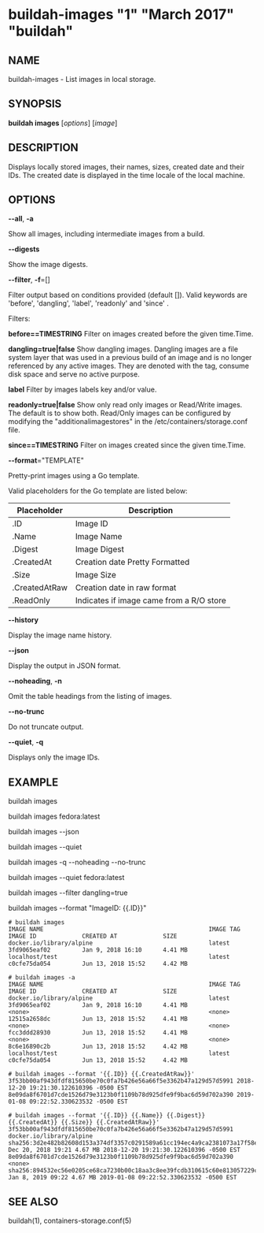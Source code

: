 # buildah-images "1" "March 2017" "buildah"

## NAME
buildah\-images - List images in local storage.

## SYNOPSIS
**buildah images** [*options*] [*image*]

## DESCRIPTION
Displays locally stored images, their names, sizes, created date and their IDs.
The created date is displayed in the time locale of the local machine.

## OPTIONS

**--all**, **-a**

Show all images, including intermediate images from a build.

**--digests**

Show the image digests.

**--filter**, **-f**=[]

Filter output based on conditions provided (default []).  Valid
keywords are 'before', 'dangling', 'label', 'readonly' and 'since' .

  Filters:

  **before==TIMESTRING**
    Filter on images created before the given time.Time.

  **dangling=true|false**
    Show dangling images. Dangling images are a file system layer that was used in a previous build of an image and is no longer referenced by any active images. They are denoted with the <none> tag, consume disk space and serve no active purpose.

  **label**
    Filter by images labels key and/or value.

  **readonly=true|false**
     Show only read only images or Read/Write images. The default is to show both.  Read/Only images can be configured by modifying the  "additionalimagestores" in the /etc/containers/storage.conf file.

  **since==TIMESTRING**
    Filter on images created since the given time.Time.

**--format**="TEMPLATE"

Pretty-print images using a Go template.

Valid placeholders for the Go template are listed below:

| **Placeholder** | **Description**                          |
| --------------- | -----------------------------------------|
| .ID             | Image ID                                 |
| .Name           | Image Name                               |
| .Digest         | Image Digest                             |
| .CreatedAt      | Creation date Pretty Formatted            |
| .Size           | Image Size                               |
| .CreatedAtRaw   | Creation date in raw format              |
| .ReadOnly       | Indicates if image came from a R/O store |

**--history**

Display the image name history.

**--json**

Display the output in JSON format.

**--noheading**, **-n**

Omit the table headings from the listing of images.

**--no-trunc**

Do not truncate output.

**--quiet**, **-q**

Displays only the image IDs.

## EXAMPLE

buildah images

buildah images fedora:latest

buildah images --json

buildah images --quiet

buildah images -q --noheading --no-trunc

buildah images --quiet fedora:latest

buildah images --filter dangling=true

buildah images --format "ImageID: {{.ID}}"

```
# buildah images
IMAGE NAME                                               IMAGE TAG            IMAGE ID             CREATED AT             SIZE
docker.io/library/alpine                                 latest               3fd9065eaf02         Jan 9, 2018 16:10      4.41 MB
localhost/test                                           latest               c0cfe75da054         Jun 13, 2018 15:52     4.42 MB
```

```
# buildah images -a
IMAGE NAME                                               IMAGE TAG            IMAGE ID             CREATED AT             SIZE
docker.io/library/alpine                                 latest               3fd9065eaf02         Jan 9, 2018 16:10      4.41 MB
<none>                                                   <none>               12515a2658dc         Jun 13, 2018 15:52     4.41 MB
<none>                                                   <none>               fcc3ddd28930         Jun 13, 2018 15:52     4.41 MB
<none>                                                   <none>               8c6e16890c2b         Jun 13, 2018 15:52     4.42 MB
localhost/test                                           latest               c0cfe75da054         Jun 13, 2018 15:52     4.42 MB
```

```
# buildah images --format '{{.ID}} {{.CreatedAtRaw}}'
3f53bb00af943dfdf815650be70c0fa7b426e56a66f5e3362b47a129d57d5991 2018-12-20 19:21:30.122610396 -0500 EST
8e09da8f6701d7cde1526d79e3123b0f1109b78d925dfe9f9bac6d59d702a390 2019-01-08 09:22:52.330623532 -0500 EST
```

```
# buildah images --format '{{.ID}} {{.Name}} {{.Digest}} {{.CreatedAt}} {{.Size}} {{.CreatedAtRaw}}'
3f53bb00af943dfdf815650be70c0fa7b426e56a66f5e3362b47a129d57d5991 docker.io/library/alpine sha256:3d2e482b82608d153a374df3357c0291589a61cc194ec4a9ca2381073a17f58e Dec 20, 2018 19:21 4.67 MB 2018-12-20 19:21:30.122610396 -0500 EST
8e09da8f6701d7cde1526d79e3123b0f1109b78d925dfe9f9bac6d59d702a390 <none> sha256:894532ec56e0205ce68ca7230b00c18aa3c8ee39fcdb310615c60e813057229c Jan 8, 2019 09:22 4.67 MB 2019-01-08 09:22:52.330623532 -0500 EST
```
## SEE ALSO
buildah(1), containers-storage.conf(5)
